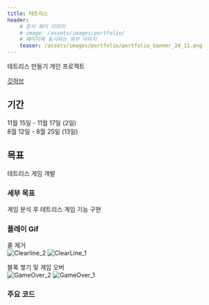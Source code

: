 ```yaml
---
title: 테트리스
header:
    # 문서 해더 이미지
    # image: /assets/images/portfolio/
    # 페이지에 표시되는 외부 이미지
    teaser: /assets/images/portfolio/portfolio_banner_24_11.png 
---
```


테트리스 만들기 개인 프로젝트

[깃허브](https://github.com/mob954325/Unity_Tetris)

## 기간
11월 15일 - 11월 17일 (2일)  
8월 12일 - 8월 25일 (13일)

## 목표
테트리스 게임 개발

### 세부 목표
게임 분석 후 테트리스 게임 기능 구현

### 플레이 Gif

줄 제거  
![Clearline_2](https://github.com/user-attachments/assets/f1ff0748-5f78-4f26-918f-12eb1c66bd00)
![ClearLine_1](https://github.com/user-attachments/assets/2c16a3b7-9f98-40e7-b559-920acd249288)

블록 쌓기 및 게임 오버  
![GameOver_2](https://github.com/user-attachments/assets/95df7de0-afc5-4ae7-9fed-4d4431f0cc4d)
![GameOver_1](https://github.com/user-attachments/assets/79de7342-810d-48a4-a63c-3b1b7ac6198b)
  
### 주요 코드